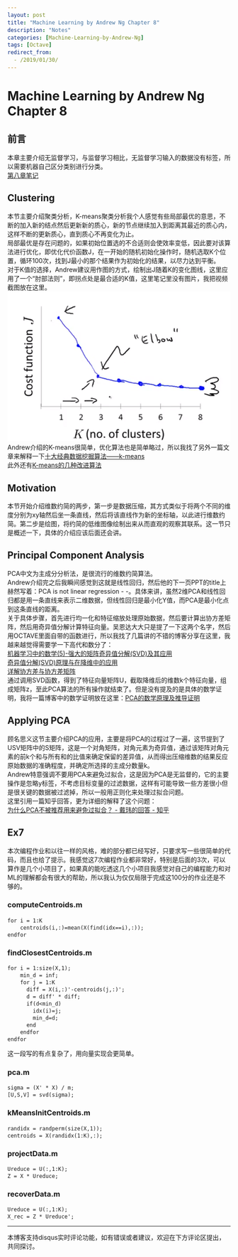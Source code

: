 ```yaml
---
layout: post
title: "Machine Learning by Andrew Ng Chapter 8"
description: "Notes"
categories: [Machine-Learning-by-Andrew-Ng]
tags: [Octave]
redirect_from:
  - /2019/01/30/
---
```

# Machine Learning by Andrew Ng Chapter 8
 
## 前言  
本章主要介绍无监督学习，与监督学习相比，无监督学习输入的数据没有标签，所以需要机器自己区分类别进行分类。  
[第八章笔记](https://www.coursera.org/learn/machine-learning/resources/kGWsY)  

## Clustering  
本节主要介绍聚类分析，K-means聚类分析我个人感觉有些局部最优的意思，不断的加入新的结点然后更新新的质心，新的节点继续加入到距离其最近的质心内，这样不断的更新质心，直到质心不再变化为止。  
局部最优是存在问题的，如果初始位置选的不合适则会使效率变低，因此要对该算法进行优化，即优化代价函数J，在一开始的随机初始化操作时，随机选取K个位置，循环100次，找到J最小的那个结果作为初始化的结果，以尽力达到平衡。  
对于K值的选择，Andrew建议用作图的方式，绘制出J随着K的变化图线，这里应用了一个“肘部法则”，即拐点处是最合适的K值，这里笔记里没有图片，我把视频截图放在这里。  
![8-1](/images/Machine-Learning-by-Andrew-Ng/8-1.png)  
Andrew介绍的K-means很简单，优化算法也是简单略过，所以我找了另外一篇文章来解释一下[十大经典数据挖掘算法——k-means](http://www.cnblogs.com/en-heng/p/5173704.html)  
此外还有[K-means的几种改进算法](https://www.cnblogs.com/yixuan-xu/p/6272208.html)  

## Motivation  
本节开始介绍维数约简的两步，第一步是数据压缩，其方式类似于将两个不同的维度分别为xy轴然后坐一条直线，然后将该直线作为新的坐标轴，以此进行维数约简。第二步是绘图，将约简的低维图像绘制出来从而直观的观察其联系。这一节只是概述一下，具体的介绍应该后面还会讲。  

## Principal Component Analysis  
PCA中文为主成分分析法，是很流行的维数约简算法。  
Andrew介绍完之后我瞬间感觉到这就是线性回归，然后他的下一页PPT的title上赫然写着：PCA is not linear regression - -。具体来讲，虽然2维PCA和线性回归都是用一条直线来表示二维数据，但线性回归是最小化Y值，而PCA是最小化点到这条直线的距离。  
关于具体步骤，首先进行均一化和特征缩放处理原始数据，然后要计算出协方差矩阵，然后用奇异值分解计算特征向量。吴恩达大大只是提了一下这两个名字，然后用OCTAVE里面自带的函数进行，所以我找了几篇讲的不错的博客分享在这里，我越来越觉得需要学一下高代和数分了：  
[机器学习中的数学(5)-强大的矩阵奇异值分解(SVD)及其应用](http://www.cnblogs.com/LeftNotEasy/archive/2011/01/19/svd-and-applications.html)   
[奇异值分解(SVD)原理与在降维中的应用](https://www.cnblogs.com/pinard/p/6251584.html)  
[详解协方差与协方差矩阵](https://blog.csdn.net/ybdesire/article/details/6270328)  
通过调用SVD函数，得到了特征向量矩阵U，截取降维后的维数k个特征向量，组成矩阵z，至此PCA算法的所有操作就结束了。但是没有提及的是具体的数学证明，我将一篇博客中的数学证明放在这里：[PCA的数学原理及推导证明](https://zhuanlan.zhihu.com/p/26951643)  

## Applying PCA  
顾名思义这节主要介绍PCA的应用，主要是将PCA的过程过了一遍，这节提到了USV矩阵中的S矩阵，这是一个对角矩阵，对角元素为奇异值，通过该矩阵对角元素的前k个和与所有和的比值来确定保留的差异值，从而得出压缩维数的结果反应原始数据的准确程度，并确定所选择的主成分数量k。  
Andrew特意强调不要用PCA来避免过拟合，这是因为PCA是无监督的，它的主要操作是忽略y标签，不考虑目标变量的过滤数据，这样有可能导致一些方差很小但是很关键的数据被过滤掉，所以一般用正则化来处理过拟合问题。  
这里引用一篇知乎回答，更为详细的解释了这个问题：  
[为什么PCA不被推荐用来避免过拟合？ - 戴玮的回答 - 知乎](https://www.zhihu.com/question/47121788/answer/121838673)   

## Ex7  
本次编程作业和以往一样的风格，难的部分都已经写好，只要求写一些很简单的代码，而且也给了提示。我感觉这7次编程作业都非常好，特别是后面的3次，可以算作是几个小项目了，如果真的能吃透这几个小项目我感觉对自己的编程能力和对ML的理解都会有很大的帮助，所以我认为仅仅局限于完成这100分的作业还是不够的。  
### computeCentroids.m  

    for i = 1:K
        centroids(i,:)=mean(X(find(idx==i),:));
    endfor

### findClosestCentroids.m  

	for i = 1:size(X,1);
		min_d = inf;
		for j = 1:K
		  diff = X(i,:)'-centroids(j,:)';
		  d = diff' * diff;
		  if(d<min_d)
			idx(i)=j;
			min_d=d;
		  end
		endfor
	endfor

这一段写的有点复杂了，用向量实现会更简单。  

### pca.m  

	sigma = (X' * X) / m; 
	[U,S,V] = svd(sigma);  
	

### kMeansInitCentroids.m  

	randidx = randperm(size(X,1));
	centroids = X(randidx(1:K),:);
	
### projectData.m  

	Ureduce = U(:,1:K);
	Z = X * Ureduce;

### recoverData.m  

	Ureduce = U(:,1:K);
	X_rec = Z * Ureduce';

---
本博客支持disqus实时评论功能，如有错误或者建议，欢迎在下方评论区提出，共同探讨。

